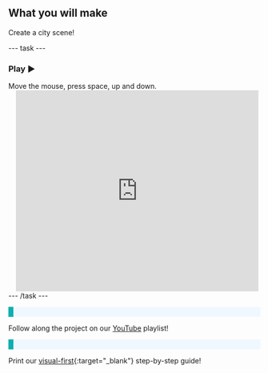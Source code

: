 ## What you will make

Create a city scene!

--- task ---
### Play ▶️
<div style="display: flex; flex-wrap: wrap">
<div style="flex-basis: 175px; flex-grow: 1">  
Move the mouse, press space, up and down. 

</div>
<div class="scratch-preview" style="margin-left: 15px;">
  <iframe allowtransparency="true" width="485" height="402" src="https://scratch.mit.edu/projects/embed/1200033507/?autostart=false" frameborder="0"></iframe>
</div>
</div>
--- /task ---

<p style="border-left: solid; border-width:10px; border-color: #0faeb0; background-color: aliceblue; padding: 10px;">

Follow along the project on our [YouTube](https://projects.raspberrypi.org/en/projects/sunset/10) playlist!
</p>

<p style="border-left: solid; border-width:10px; border-color: #0faeb0; background-color: aliceblue; padding: 10px;">

Print our [visual-first](https://projects-static.raspberrypi.org/projects/sunset/dffe1d25ddee32ec14e558f5fa273c3774e8d959/en/resources/sunset-visual.pdf){:target="_blank"} step-by-step guide!
</p>


